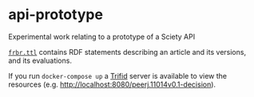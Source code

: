 # api-prototype
Experimental work relating to a prototype of a Sciety API

[`frbr.ttl`](./frbr.ttl) contains RDF statements describing an article and its versions, and its evaluations.

If you run `docker-compose up` a [Trifid](https://zazuko.com/products/trifid/) server is available to view the resources (e.g. <http://localhost:8080/peerj.11014v0.1-decision>).
